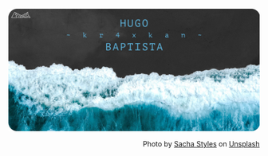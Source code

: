 ![](https://raw.githubusercontent.com/kr4xkan/kr4xkan/main/kr4x_background.png)
<p align="right">
  <span>Photo by <a href="https://unsplash.com/@sachleno?utm_source=github&amp;utm_medium=referral&amp;utm_content=creditCopyText">Sacha Styles</a> on <a href="https://unsplash.com/?utm_source=github&amp;utm_medium=referral&amp;utm_content=creditCopyText">Unsplash</a></span>
</p>
